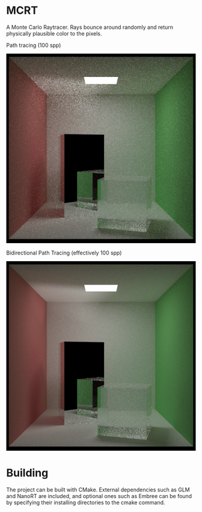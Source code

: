# MCRT
A Monte Carlo Raytracer. Rays bounce around randomly and return physically plausible color to the pixels.

Path tracing (100 spp)

![pt](output/pt.png)

Bidirectional Path Tracing (effectively 100 spp)

![bdpt](output/bdpt.png)


# Building

The project can be built with CMake. External dependencies such as GLM and NanoRT are included, and optional ones such as Embree can be found by specifying their installing directories to the cmake command.